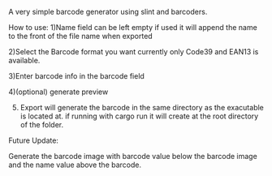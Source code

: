A very simple barcode generator using slint and barcoders.

How to use:
1)Name field can be left empty if used it will append the name to the front of the file name when exported

2)Select the Barcode format you want currently only Code39 and EAN13 is available.

3)Enter barcode info in the barcode field

4)(optional) generate preview

5) Export will generate the barcode in the same directory as the exacutable is located at. if running with cargo run it will create at the root directory of the folder.

Future Update:

Generate the barcode image with barcode value below the barcode image and the name value above the barcode.

